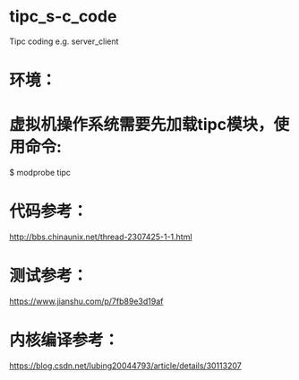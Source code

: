 # tipc_s-c_code
Tipc coding e.g. server_client 

# 环境：
# 虚拟机操作系统需要先加载tipc模块，使用命令:
$ modprobe tipc

# 代码参考：
http://bbs.chinaunix.net/thread-2307425-1-1.html
# 测试参考：
https://www.jianshu.com/p/7fb89e3d19af
# 内核编译参考：
https://blog.csdn.net/lubing20044793/article/details/30113207
